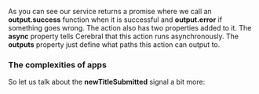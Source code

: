 As you can see our service returns a promise where we call an **output.success** function when it is successful and **output.error** if something goes wrong. The action also has two properties added to it. The **async** property tells Cerebral that this action runs asynchronously. The **outputs** property just define what paths this action can output to.

### The complexities of apps
So let us talk about the **newTitleSubmitted** signal a bit more:
